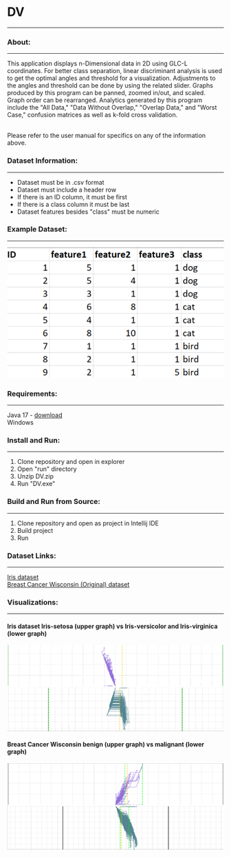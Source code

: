 # DV

---

### About:

---

This application displays n-Dimensional data in 2D using GLC-L coordinates.
For better class separation, linear discriminant analysis is used to get the optimal angles and threshold for a visualization.
Adjustments to the angles and threshold can be done by using the related slider.
Graphs produced by this program can be panned, zoomed in/out, and scaled.
Graph order can be rearranged.
Analytics generated by this program include the "All Data," "Data Without Overlap," "Overlap Data," and "Worst Case," confusion matrices as well as k-fold cross validation.

<br/>
Please refer to the user manual for specifics on any of the information above.

### Dataset Information:

---

- Dataset must be in .csv format
- Dataset must include a header row
- If there is an ID column, it must be first
- If there is a class column it must be last
- Dataset features besides "class" must be numeric

### Example Dataset:

---

![dataset](documentation/images/dataset_example.png)

### Requirements:

---

Java 17 - [download](https://www.oracle.com/java/technologies/javase/jdk17-archive-downloads.html)
<br/>
Windows

### Install and Run:

---

1. Clone repository and open in explorer
2. Open "run" directory
3. Unzip DV.zip
4. Run "DV.exe"

### Build and Run from Source:

---

1. Clone repository and open as project in Intellij IDE
2. Build project
3. Run

### Dataset Links:

---

[Iris dataset](https://archive.ics.uci.edu/ml/datasets/iris)
<br />
[Breast Cancer Wisconsin (Original) dataset](https://archive.ics.uci.edu/ml/datasets/breast+cancer+wisconsin+%28original%29)

### Visualizations:

---

#### Iris dataset Iris-setosa (upper graph) vs Iris-versicolor and Iris-virginica (lower graph)
![iris](documentation/images/iris.png)

#### Breast Cancer Wisconsin benign (upper graph) vs malignant (lower graph)
![bcw](documentation/images/bcw.png)
